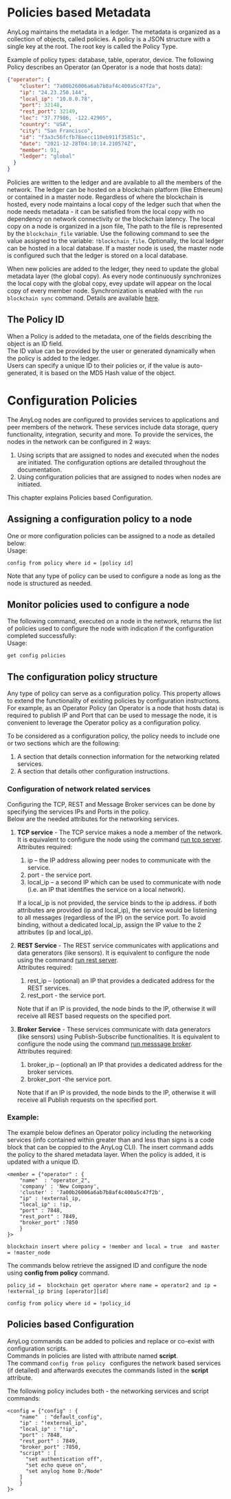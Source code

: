 # Policies based Metadata

AnyLog maintains the metadata in a ledger. The metadata is organized as a collection of objects, called policies. A 
policy is a JSON structure with a single key at the root. The root key is called the Policy Type.

Example of policy types: database, table, operator, device. The following Policy describes an Operator (an Operator is a 
node that hosts data):

```json
{"operator": {
    "cluster": "7a00b26006a6ab7b8af4c400a5c47f2a",
    "ip": "24.23.250.144",
    "local_ip": "10.0.0.78",
    "port": 32148,
    "rest_port": 32149,
    "loc": "37.77986, -122.42905",
    "country": "USA",
    "city": "San Francisco",
    "id": "f3a3c56fcfb78aecc110eb911f35851c",
    "date": "2021-12-28T04:10:14.210574Z",
    "member": 91,
    "ledger": "global"
  }
}
```


Policies are written to the ledger and are available to all the members of the network. The ledger can be hosted on a 
blockchain platform (like Ethereum) or contained in a master node. Regardless of where the blockchain is hosted, every 
node maintains a local copy of the ledger such that when the node needs metadata - it can be satisfied from the local 
copy with no dependency on network connectivity or the blockchain latency. The local copy on a node is organized in a 
json file, The path to the file is represented by the `blockchain_file` variable. Use the following command to see the value 
assigned to the variable: `!blockchain_file`. Optionally, the local ledger can be hosted in a local database. If a 
master node is used, the master node is configured such that the ledger is stored on a local database.

When new policies are added to the ledger, they need to update the global metadata layer (the global copy).
As every node continuously synchronizes the local copy with the global copy, evey update will appear on the local copy 
of every member node. Synchronization is enabled with the `run blockchain sync` command. 
Details are available [here](background%20processes.md#blockchain-synchronizer).  

## The Policy ID
When a Policy is added to the metadata, one of the fields describing the object is an ID field.  
The ID value can be provided by the user or generated dynamically when the policy is added to the ledger.  
Users can specify a unique ID to their policies or, if the value is auto-generated, it is based on the MD5 Hash value of the object.


# Configuration Policies

The AnyLog nodes are configured to provides services to applications and peer members of the network. These services include
data storage, query functionality, integration, security and more.
To provide the services, the nodes in the network can be configured in 2 ways:
1. Using scripts that are assigned to nodes and executed when the nodes are initiated. The configuration options are 
detailed throughout the documentation. 
2. Using configuration policies that are assigned to nodes when nodes are initiated.

This chapter explains Policies based Configuration.

## Assigning a configuration policy to a node 

One or more configuration policies can be assigned to a node as detailed below:     
Usage:
```anylog
config from policy where id = [policy id]
```
Note that any type of policy can be used to configure a node as long as the node is structured as needed.  

## Monitor policies used to configure a node
The following command, executed on a node in the network, returns the list of policies used to configure the node with 
indication if the configuration completed successfully:  
Usage:
```anylog
get config policies
```

## The configuration policy structure

Any type of policy can serve as a configuration policy. This property allows to extend the functionality of existing 
policies by configuration instructions.
For example, as an Operator Policy (an Operator is a node that hosts data) is required to publish IP and Port that
can be used to message the node, it is convenient to leverage the Operator policy as a configuration policy.

To be considered as a configuration policy, the policy needs to include one or two sections which are the following:
1.  A section that details connection information for the networking related services.
2.  A section that details other configuration instructions.

### Configuration of network related services

Configuring the TCP, REST and Message Broker services can be done by specifying the services IPs and Ports in 
the policy.   
Below are the needed attributes for the networking services.

1. **TCP service** - The TCP service makes a node a member of the network. It is equivalent to configure the node using
the command [run tcp server](background%20processes.md#the-tcp-server-process).  
   Attributes required:  
   1. ip – the IP address allowing peer nodes to communicate with the service.
   2. port - the service port.
   3. local_ip – a second IP which can be used to communicate with node (i.e. an IP that identifies the service on a local network). 
      
    If a local_ip is not provided, the service binds to the ip address. if both attributes are provided
    (ip and local_ip), the service would be listening to all messages (regardless of the IP) on the service port.
    To avoid binding, without a dedicated local_ip, assign the IP value to the 2 attributes (ip and local_ip). 
   

2. **REST Service** - The REST service communicates with applications and data generators (like sensors). It is equivalent 
   to configure the node using the command [run rest server](background%20processes.md#rest-requests).   
   Attributes required:  
   1. rest_ip – (optional) an IP that provides a dedicated address for the REST services.
   2. rest_port - the service port.
      
    Note that if an IP is provided, the node binds to the IP, otherwise it will receive all REST based requests on the specified port.

3. **Broker Service** - These services communicate with data generators (like sensors) using Publish-Subscribe functionalities.
   It is equivalent to configure the node using the command [run messsage broker](background%20processes.md#message-broker).   
   Attributes required:  
   1. broker_ip – (optional) an IP that provides a dedicated address for the broker services.
   2. broker_port -the service port.
      
    Note that if an IP is provided, the node binds to the IP, otherwise it will receive all Publish requests on the specified port.

### Example:
The example below defines an Operator policy including the networking services (info contained within greater than and less than signs 
is a code block that can be coppied to the AnyLog CLI).
The insert command adds the policy to the shared metadata layer. When the policy is added, it is updated with a unique ID.

```anylog
<member = {"operator" : {
    "name"  : "operator_2",
    'company' : 'New Company',
    'cluster' : '7a00b26006a6ab7b8af4c400a5c47f2b',
    "ip" : !external_ip,
    "local_ip" : !ip,
    "port" : 7848,
    "rest_port" : 7849,
    "broker_port" :7850
    }
}>

blockchain insert where policy = !member and local = true  and master = !master_node
```
The commands below retrieve the assigned ID and configure the node using **config from policy** command. 

```anylog
policy_id =  blockchain get operator where name = operator2 and ip = !external_ip bring [operator][id]

config from policy where id = !policy_id
```

## Policies based Configuration

AnyLog commands can be added to policies and replace or co-exist with configuration scripts.    
Commands in policies are listed with attribute named **script**.  
The command ```config from policy ``` configures the network based services (if detailed) and 
afterwards executes the commands listed in the **script** attribute.

The following policy includes both - the networking services and script commands:

```anylog
<config = {"config" : {
    "name"  : "default_config",
    "ip" : "!external_ip",
    "local_ip" : "!ip",
    "port" : 7848,
    "rest_port" : 7849,
    "broker_port" :7850,
    "script" : [
      "set authentication off",
      "set echo queue on",
      "set anylog home D:/Node"
    ]
    }
}>
```
